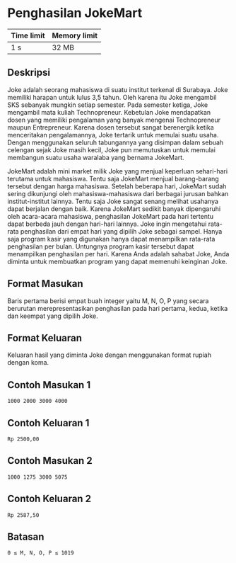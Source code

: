 # Penghasilan JokeMart

Time limit | Memory limit
---------- | ------------
1 s | 32 MB

## Deskripsi
Joke adalah seorang mahasiswa di suatu institut terkenal di Surabaya. Joke memiliki harapan untuk lulus 3,5 tahun. Oleh karena itu Joke mengambil SKS sebanyak mungkin setiap semester. Pada semester ketiga, Joke mengambil mata kuliah Technopreneur. Kebetulan Joke mendapatkan dosen yang memiliki pengalaman yang banyak mengenai Technopreneur maupun Entrepreneur. Karena dosen tersebut sangat berenergik ketika menceritakan pengalamannya, Joke tertarik untuk memulai suatu usaha. Dengan menggunakan seluruh tabungannya yang disimpan dalam sebuah celengan sejak Joke masih kecil, Joke pun memutuskan untuk memulai membangun suatu usaha waralaba yang bernama JokeMart.

JokeMart adalah mini market milik Joke yang menjual keperluan sehari-hari terutama untuk mahasiswa. Tentu saja JokeMart menjual barang-barang tersebut dengan harga mahasiswa. Setelah beberapa hari, JokeMart sudah sering dikunjungi oleh mahasiswa-mahasiswa dari berbagai jurusan bahkan institut-institut lainnya. Tentu saja Joke sangat senang melihat usahanya dapat berjalan dengan baik. Karena JokeMart sedikit banyak dipengaruhi oleh acara-acara mahasiswa, penghasilan JokeMart pada hari tertentu dapat berbeda jauh dengan hari-hari lainnya. Joke ingin mengetahui rata-rata penghasilan dari empat hari yang dipilih Joke sebagai sampel. Hanya saja program kasir yang digunakan hanya dapat menampilkan rata-rata penghasilan per bulan. Untungnya program kasir tersebut dapat menampilkan penghasilan per hari. Karena Anda adalah sahabat Joke, Anda diminta untuk membuatkan program yang dapat memenuhi keinginan Joke.

## Format Masukan
Baris pertama berisi empat buah integer yaitu M, N, O, P yang secara berurutan merepresentasikan penghasilan pada hari pertama, kedua, ketika dan keempat yang dipilih Joke.

## Format Keluaran
Keluaran hasil yang diminta Joke dengan menggunakan format rupiah dengan koma.

## Contoh Masukan 1
    1000 2000 3000 4000
## Contoh Keluaran 1
    Rp 2500,00
## Contoh Masukan 2
    1000 1275 3000 5075
## Contoh Keluaran 2
    Rp 2587,50
## Batasan
    0 ≤ M, N, O, P ≤ 1019